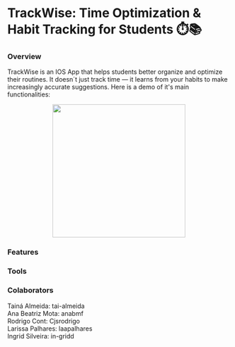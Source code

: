 # TrackWise: Time Optimization & Habit Tracking for Students ⏱️📚  

### Overview
TrackWise is an IOS App that helps students better organize and optimize their routines. It doesn´t just track time — it learns from your habits to make increasingly accurate suggestions. Here is a demo of it's main functionalities: 

<p align="center">
  <img src="chiron/chiron/Media/output.gif" width="300">
</p>

### Features

### Tools

### Colaborators
Tainá Almeida: tai-almeida  
Ana Beatriz Mota: anabmf  
Rodrigo Cont: Cjsrodrigo  
Larissa Palhares: laapalhares  
Ingrid Silveira: in-gridd  

